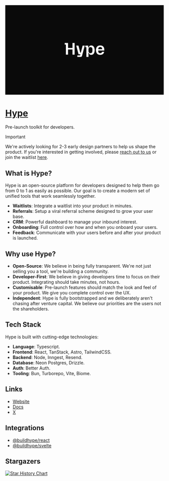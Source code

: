 <img src="./readme.png" alt="Hype" />

# [Hype](https://www.buildhype.dev/)

Pre-launch toolkit for developers.

> [!IMPORTANT]
> We're actively looking for 2-3 early design partners to help us shape the product. If you're interested in getting involved, please [reach out to us](mailto:x@jxd.dev) or join the waitlist [here](https://www.buildhype.dev/).

## What is Hype?

Hype is an open-source platform for developers designed to help them go from 0 to 1 as easily as possible. Our goal is to create a modern set of unified tools that work seamlessly together.

- **Waitlists**: Integrate a waitlist into your product in minutes.
- **Referrals**: Setup a viral referral scheme designed to grow your user base.
- **CRM**: Powerful dashboard to manage your inbound interest.
- **Onboarding**: Full control over how and when you onboard your users.
- **Feedback**: Communicate with your users before and after your product is launched.

## Why use Hype?

- **Open-Source**: We believe in being fully transparent. We're not just selling you a tool, we're building a community.
- **Developer-First**: We believe in giving developers time to focus on their product. Integrating should take minutes, not hours.
- **Customisable**: Pre-launch features should match the look and feel of your product. We give you complete control over the UX.
- **Independent**: Hype is fully bootstrapped and we deliberately aren't chasing after venture capital. We believe our priorities are the users not the shareholders.

## Tech Stack

Hype is built with cutting-edge technologies:

- **Language**: Typescript.
- **Frontend**: React, TanStack, Astro, TailwindCSS.
- **Backend**: Node, Inngest, Resend.
- **Database**: Neon Postgres, Drizzle.
- **Auth**: Better Auth.
- **Tooling**: Bun, Turborepo, Vite, Biome.

## Links

- [Website](https://www.buildhype.dev/)
- [Docs](https://docs.buildhype.dev/docs)
- [X](https://x.com/jxd_dev)

## Integrations

- [@buildhype/react](https://www.npmjs.com/package/@buildhype/react)
- [@buildhype/svelte](https://www.npmjs.com/package/@buildhype/svelte)

## Stargazers

[![Star History Chart](https://api.star-history.com/svg?repos=jxdltd/hype&type=Timeline)](https://www.star-history.com/#jxdltd/hype&Timeline)
